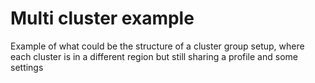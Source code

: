 # Multi cluster example
Example of what could be the structure of a cluster group setup, where each cluster is in a different region but still sharing a profile and some settings